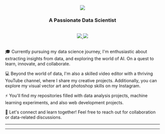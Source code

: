 <h1 align="center">
    <img src="https://readme-typing-svg.herokuapp.com/?font=Righteous&size=35&center=true&vCenter=true&width=500&height=70&duration=6000&lines=Hi+There!+👋;+I'm+Wail+Bouhadda!;" />
</h1>

<h3 align="center">A Passionate Data Scientist</h3>

<br/>

<div align="center"> 
  <a href="mailto:wailbouhadda31@gmail.com">
    <img src="https://img.shields.io/badge/Gmail-D14836?style=for-the-badge&logo=gmail&logoColor=white" />
  </a>
  <a href="https://linkedin.com/in/wailbouhadda">
    <img src="https://img.shields.io/badge/LinkedIn-0077B5?style=for-the-badge&logo=linkedin&logoColor=white"/>
  </a>
<!--   <a href="https://www.youtube.com/channel/UCc_NoXntIv13YAVHedFMdEQ">
     <img src="https://img.shields.io/badge/YouTube-FF0000?style=for-the-badge&logo=youtube&logoColor=white"/> 
  </a>
  <a href="https://www.facebook.com/wail.bouhadda.2">
     <img src="https://img.shields.io/badge/Facebook-1877F2?style=for-the-badge&logo=facebook&logoColor=white"/> 
  </a>
  <a href="https://www.instagram.com/wail_bouhadda/">
     <img src="https://img.shields.io/badge/Instagram-E4405F?style=for-the-badge&logo=instagram&logoColor=white"/>
  </a> -->
</div>
<br>

<div align="left">
 
🎓 Currently pursuing my data science journey, I'm enthusiastic about extracting insights from data, and exploring the world of AI. On a quest to learn, innovate, and collaborate. 
 
💻 Beyond the world of data, I'm also a skilled video editor with a thriving YouTube channel, where I share my creative projects. Additionally, you can explore my visual vector art and photoshop skills on my Instagram.

⚡ You'll find my repositories filled with data analysis projects, machine learning experiments, and also web development projects. 

🌟 Let's connect and learn together! Feel free to reach out for collaboration or data-related discussions.

<hr/>

 </div>
 <hr/>
